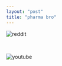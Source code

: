 ```yaml
---
layout: "post"
title: "pharma bro"
---
```


![reddit](/myblog/images/pharmabro.jpg)

<br>

![youtube](/myblog/images/pharma.jpg)